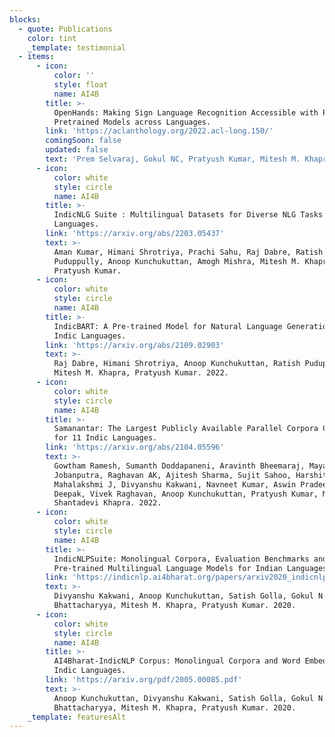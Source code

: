 ```yaml
---
blocks:
  - quote: Publications
    color: tint
    _template: testimonial
  - items:
      - icon:
          color: ''
          style: float
          name: AI4B
        title: >-
          OpenHands: Making Sign Language Recognition Accessible with Pose-based
          Pretrained Models across Languages.
        link: 'https://aclanthology.org/2022.acl-long.150/'
        comingSoon: false
        updated: false
        text: 'Prem Selvaraj, Gokul NC, Pratyush Kumar, Mitesh M. Khapra'
      - icon:
          color: white
          style: circle
          name: AI4B
        title: >-
          IndicNLG Suite : Multilingual Datasets for Diverse NLG Tasks in Indic
          Languages. 
        link: 'https://arxiv.org/abs/2203.05437'
        text: >-
          Aman Kumar, Himani Shrotriya, Prachi Sahu, Raj Dabre, Ratish
          Puduppully, Anoop Kunchukuttan, Amogh Mishra, Mitesh M. Khapra,
          Pratyush Kumar.
      - icon:
          color: white
          style: circle
          name: AI4B
        title: >-
          IndicBART: A Pre-trained Model for Natural Language Generation of
          Indic Languages. 
        link: 'https://arxiv.org/abs/2109.02903'
        text: >-
          Raj Dabre, Himani Shrotriya, Anoop Kunchukuttan, Ratish Puduppully,
          Mitesh M. Khapra, Pratyush Kumar. 2022. 
      - icon:
          color: white
          style: circle
          name: AI4B
        title: >-
          Samanantar: The Largest Publicly Available Parallel Corpora Collection
          for 11 Indic Languages. 
        link: 'https://arxiv.org/abs/2104.05596'
        text: >-
          Gowtham Ramesh, Sumanth Doddapaneni, Aravinth Bheemaraj, Mayank
          Jobanputra, Raghavan AK, Ajitesh Sharma, Sujit Sahoo, Harshita Diddee,
          Mahalakshmi J, Divyanshu Kakwani, Navneet Kumar, Aswin Pradeep, Kumar
          Deepak, Vivek Raghavan, Anoop Kunchukuttan, Pratyush Kumar, Mitesh
          Shantadevi Khapra. 2022.
      - icon:
          color: white
          style: circle
          name: AI4B
        title: >-
          IndicNLPSuite: Monolingual Corpora, Evaluation Benchmarks and
          Pre-trained Multilingual Language Models for Indian Languages. 
        link: 'https://indicnlp.ai4bharat.org/papers/arxiv2020_indicnlp_corpus.pdf'
        text: >-
          Divyanshu Kakwani, Anoop Kunchukuttan, Satish Golla, Gokul N.C., Avik
          Bhattacharyya, Mitesh M. Khapra, Pratyush Kumar. 2020.
      - icon:
          color: white
          style: circle
          name: AI4B
        title: >-
          AI4Bharat-IndicNLP Corpus: Monolingual Corpora and Word Embeddings for
          Indic Languages.
        link: 'https://arxiv.org/pdf/2005.00085.pdf'
        text: >-
          Anoop Kunchukuttan, Divyanshu Kakwani, Satish Golla, Gokul N.C., Avik
          Bhattacharyya, Mitesh M. Khapra, Pratyush Kumar. 2020.
    _template: featuresAlt
---
```



